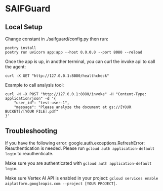 # SAIFGuard

## Local Setup
Change constant in ./saifguard/config.py then run: 
```
poetry install
poetry run uvicorn app:app --host 0.0.0.0 --port 8080 --reload
```

Once the app is up, in another terminal, you can curl the invoke api to call the agent:
```
curl -X GET "http://127.0.0.1:8080/healthcheck"
```

Example to call analysis tool:
```
curl -N -X POST "http://127.0.0.1:8080/invoke" -H "Content-Type: application/json" -d '{
    "user_id": "test-user-1",
    "message": "Please analyze the document at gs://[YOUR BUCKET]/[YOUR FILE].pdf"
}'
```

## Troubleshooting

If you have the following error: google.auth.exceptions.RefreshError: Reauthentication is needed. Please run `gcloud auth application-default login` to reauthenticate.

Make sure you are authenticated with `gcloud auth application-default login`.

Make sure Vertex AI API is enabled in your project: `gcloud services enable aiplatform.googleapis.com --project [YOUR PROJECT]`.
